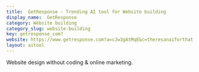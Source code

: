 ```yaml
---
title:  GetResponse - Trending AI tool for Website building
display_name:  GetResponse
category: Website building
category_slug: website-building
key: getresponse_com?
website: https://www.getresponse.com?a=cJw3gAtMqE&c=theresanaiforthat
layout: aitool
---
```


Website design without coding & online marketing.
